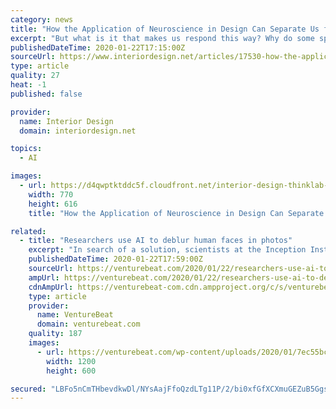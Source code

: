 ```yaml
---
category: news
title: "How the Application of Neuroscience in Design Can Separate Us from Artificial Intelligence"
excerpt: "But what is it that makes us respond this way? Why do some spaces appeal to our senses better than others? And in an era of artificial intelligence, how can designers tap into those sciences to design spaces that help us continue to develop our humanistic traits and skills? Frederick Marks, president of the Academy of Neuroscience for Architect ..."
publishedDateTime: 2020-01-22T17:15:00Z
sourceUrl: https://www.interiordesign.net/articles/17530-how-the-application-of-neuroscience-in-design-can-separate-us-from-artificial-intelligence/
type: article
quality: 27
heat: -1
published: false

provider:
  name: Interior Design
  domain: interiordesign.net

topics:
  - AI

images:
  - url: https://d4qwptktddc5f.cloudfront.net/interior-design-thinklab-012220-National-Office-Furniture.jpg
    width: 770
    height: 616
    title: "How the Application of Neuroscience in Design Can Separate Us from Artificial Intelligence"

related:
  - title: "Researchers use AI to deblur human faces in photos"
    excerpt: "In search of a solution, scientists at the Inception Institue of Artificial Intelligence in the United Arab Emirates, the Beijing Institute of Technology, and Stony Brook University developed an AI system that removes blur from images in post-production. They note in a paper that it’s human-aware, meaning it’s able to deblur human faces ..."
    publishedDateTime: 2020-01-22T17:59:00Z
    sourceUrl: https://venturebeat.com/2020/01/22/researchers-use-ai-to-deblur-human-faces-in-photos/
    ampUrl: https://venturebeat.com/2020/01/22/researchers-use-ai-to-deblur-human-faces-in-photos/amp/
    cdnAmpUrl: https://venturebeat-com.cdn.ampproject.org/c/s/venturebeat.com/2020/01/22/researchers-use-ai-to-deblur-human-faces-in-photos/amp/
    type: article
    provider:
      name: VentureBeat
      domain: venturebeat.com
    quality: 187
    images:
      - url: https://venturebeat.com/wp-content/uploads/2020/01/7ec55bc5-ac3d-48a4-8a26-82fe8db7356a-e1579715708955.png?fit=1200%2C600&strip=all
        width: 1200
        height: 600

secured: "LBFo5nCmTHbevdkwDl/NYsAajFfoQzdLTg11P/2/bi0xfGfXCXmuGEZuB5GgsA2jBG99GLWN04ud4KGoG01wJ9RgTzEHmIh5mQ2p9HhcTEfjFb3crYpoV5PE3jdf3oMjESvJstx5YKaAC8BxyMO4gmeXV3Bsm3jpkHgu+zOq7ZogE635sKotFQPj9xYzMYP8OI/aHcABjnA5BzaHO5FtEBhR+KXsL2wCBYv8qqNVN3VCnYR6NZRHsyN1k7gNXBJyERTQNvntneO1to8irPGMxAR+HdpRH6Jbr1FmWeLQcouTY/3MLLp6Ig4T/L+vTQrNV69n6akq43TM13TYhDPEFzA95J2xxmh3jJhhHirMQ3lgzD5g4Ha07Wq3Q9cEfesrzOqjpLrTME/EWk/igtIpA/TXQNTspLYO51UCRFDniHMIAmmqoogroZMHtfgkQG3uEJfbirxHOcJjfhUxgLn8eA==;lAwgbJDBqGjgQGqsqySmSA=="
---
```


